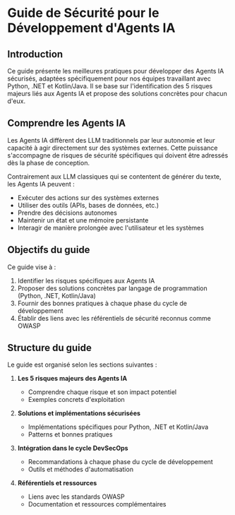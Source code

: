 # Guide de Sécurité pour le Développement d'Agents IA

## Introduction

Ce guide présente les meilleures pratiques pour développer des Agents IA sécurisés, adaptées spécifiquement pour nos équipes travaillant avec Python, .NET et Kotlin/Java. Il se base sur l'identification des 5 risques majeurs liés aux Agents IA et propose des solutions concrètes pour chacun d'eux.

## Comprendre les Agents IA

Les Agents IA diffèrent des LLM traditionnels par leur autonomie et leur capacité à agir directement sur des systèmes externes. Cette puissance s'accompagne de risques de sécurité spécifiques qui doivent être adressés dès la phase de conception.

Contrairement aux LLM classiques qui se contentent de générer du texte, les Agents IA peuvent :
- Exécuter des actions sur des systèmes externes
- Utiliser des outils (APIs, bases de données, etc.)
- Prendre des décisions autonomes
- Maintenir un état et une mémoire persistante
- Interagir de manière prolongée avec l'utilisateur et les systèmes

## Objectifs du guide

Ce guide vise à :
1. Identifier les risques spécifiques aux Agents IA
2. Proposer des solutions concrètes par langage de programmation (Python, .NET, Kotlin/Java)
3. Fournir des bonnes pratiques à chaque phase du cycle de développement
4. Établir des liens avec les référentiels de sécurité reconnus comme OWASP

## Structure du guide

Le guide est organisé selon les sections suivantes :

1. **Les 5 risques majeurs des Agents IA**
   - Comprendre chaque risque et son impact potentiel
   - Exemples concrets d'exploitation

2. **Solutions et implémentations sécurisées**
   - Implémentations spécifiques pour Python, .NET et Kotlin/Java
   - Patterns et bonnes pratiques

3. **Intégration dans le cycle DevSecOps**
   - Recommandations à chaque phase du cycle de développement
   - Outils et méthodes d'automatisation

4. **Référentiels et ressources**
   - Liens avec les standards OWASP
   - Documentation et ressources complémentaires
